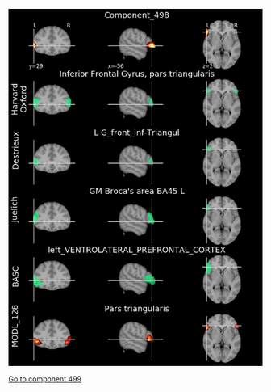 


![498](preliminary/498.jpg "Component 498")

[Go to component 499](https://parietal-inria.github.io/MODL_atlas/1024/499 "Component 499")